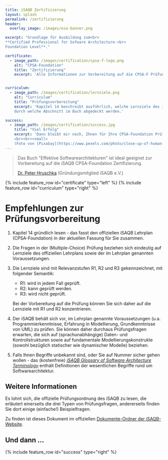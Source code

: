 ```yaml
---
title: iSAQB Zertifizierung
layout: splash
permalink: /zertifizierung
header:
  overlay_image: /images/esa-banner.png

excerpt: "Grundlage für Ausbildung zum<br>
**Certified Professional for Sofware Architecture-<br>
Foundation Level**."

certificate:
  - image_path: /images/certification/cpsa-f-logo.png
    alt: "CPSA-Foundation"
    title: "Zertifizierung"
    excerpt: 'Alle Informationen zur Vorbereitung auf die CPSA-F Prüfung.'


curriculum:
  - image_path: /images/certification/lernziele.png
    alt: "Curriculum"
    title: "Prüfungsvorbereitung"
    excerpt: 'Kapitel 14 beschreibt ausführlich, welche Lernziele des iSAQB Lehrplans
    durch welche Abschnitt im Buch abgedeckt werden.'

success:
  - image_path: /images/certification/success.jpg
    title: "Viel Erfolg"
    excerpt: 'Dann bleibt mir noch, Ihnen für Ihre CPSA-Foundation Prüfung viel Erfolg zu wünschen!
    <br><br><small>
    (Foto von [Pixabay](https://www.pexels.com/photo/close-up-of-human-hand-327533/))</small>'
---
```


> Das Buch "Effektive Softwarearchitekturen" ist ideal geeignet zur
Vorbereitung auf die iSAQB CPSA-Foundation Zertifizierung.
>
> [Dr. Peter Hruschka](http://b-agile.de) (Gründungsmitglied iSAQB e.V.)


{% include feature_row id="certificate" type="left" %}
{% include feature_row id="curriculum" type="right" %}

# Empfehlungen zur Prüfungsvorbereitung

1. Kapitel 14 gründlich lesen - das fasst den offiziellen iSAQB Lehrplan
(CPSA-Foundation) in der aktuellen Fassung für Sie zusammen.

2. Die Fragen in der (Multiple-Choice) Prüfung beziehen sich eindeutig
auf Lernziele des offiziellen Lehrplans sowie der im Lehrplan genannten
Voraussetzungen.

3. Die Lernziele sind mit Relevanzstufen R1, R2 und R3 gekennzeichnet,
mit folgender Semantik:  
   * R1: wird in jedem Fall geprüft.
   * R2: kann geprüft werden.
   * R3: wird nicht geprüft.

    Bei der Vorbereitung auf die Prüfung können Sie sich daher auf die Lernziele
mit R1 und R2 konzentrieren.

4. Der iSAQB behält sich vor, im Lehrplan genannte Voraussetzungen
(u.a. Programmierkenntnisse, Erfahrung in Modellierung, Grundkenntnisse von UML)
zu prüfen. Sie können daher durchaus Prüfungsfragen erwarten, die sich auf
(sprachunabhängige) Daten- und Kontrollstrukturen sowie auf fundamentale
Modellierungskonstrukte (sowohl bezüglich statischer wie dynamischer Modelle) beziehen.

5. Falls Ihnen Begriffe unbekannt sind, oder Sie  auf Nummer sicher gehen wollen -
das (kostenfreie)
[_iSAQB Glossary of Software Architecture Terminology_](https://leanpub.com/isaqbglossary)
enthält Definitionen der wesentlichen Begriffe rund um Softwarearchitektur.


## Weitere Informationen

Es lohnt sich, die offizielle Prüfungsordnung des iSAQB zu lesen,
die erläutert einerseits die drei Typen von Prüfungsfragen, andererseits
finden Sie dort einige (einfache!) Beispielfragen.

Zu finden ist dieses Dokument im offiziellen
[Dokumente-Ordner der iSAQB-Website](http://www.isaqb.org/documents/).


## Und dann ...

{% include feature_row id="success" type="right" %}
